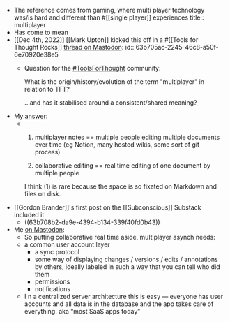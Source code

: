 ---
---

- The reference comes from gaming, where multi player technology was/is hard and different than #[[single player]] experiences
  title:: multiplayer
- Has come to mean
- [[Dec 4th, 2022]] [[Mark Upton]] kicked this off in a #[[Tools for Thought Rocks]] [thread on Mastodon](https://toolsforthought.rocks/@mark/109458959685234385):
  id:: 63b705ac-2245-46c8-a50f-6e70920e38e5
	- Question for the [#ToolsForThought](https://toolsforthought.rocks/tags/ToolsForThought) community:
	  
	  What is the origin/history/evolution of the term "multiplayer" in relation to TFT?
	  
	  ...and has it stabilised around a consistent/shared meaning?
- My [answer](https://toolsforthought.rocks/@boris/109459449891400199):
	- 1) multiplayer notes == multiple people editing multiple documents over time (eg Notion, many hosted wikis, some sort of git process)
	  
	  2) collaborative editing == real time editing of one document by multiple people
	  
	  I think (1) is rare because the space is so fixated on Markdown and files on disk.
- [[Gordon Brander]]'s first post on the [[Subconscious]] Substack included it
	- ((63b708b2-da9e-4394-b134-339f40fd0b43))
- Me [on Mastodon](https://toolsforthought.rocks/@boris/109525981803037278):
	- So putting collaborative real time aside, multiplayer asynch needs:
	- a common user account layer
		- a sync protocol
		- some way of displaying changes / versions / edits / annotations by others, ideally labeled in such a way that you can tell who did them
		- permissions
		- notifications
	- I n a centralized server architecture this is easy — everyone has user accounts and all data is in the database and the app takes care of everything. aka “most SaaS apps today”